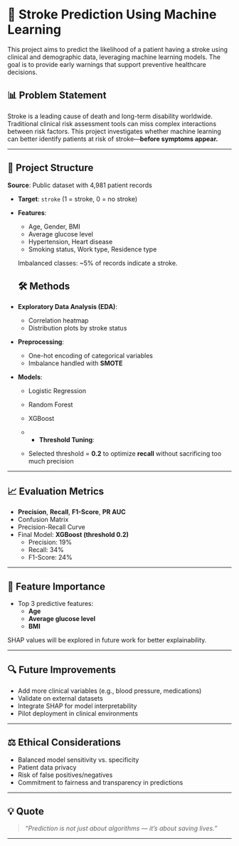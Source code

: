 # 🧠 Stroke Prediction Using Machine Learning

This project aims to predict the likelihood of a patient having a stroke using clinical and demographic data, leveraging machine learning models. The goal is to provide early warnings that support preventive healthcare decisions.

## 📊 Problem Statement

Stroke is a leading cause of death and long-term disability worldwide. Traditional clinical risk assessment tools can miss complex interactions between risk factors. This project investigates whether machine learning can better identify patients at risk of stroke—**before symptoms appear.**

---

## 📁 Project Structure

**Source**: Public dataset with 4,981 patient records  
- **Target**: `stroke` (1 = stroke, 0 = no stroke)
- **Features**:
  - Age, Gender, BMI
  - Average glucose level
  - Hypertension, Heart disease
  - Smoking status, Work type, Residence type
 
  Imbalanced classes: ~5% of records indicate a stroke.

  ## 🛠️ Methods

- **Exploratory Data Analysis (EDA)**:
  - Correlation heatmap
  - Distribution plots by stroke status

- **Preprocessing**:
  - One-hot encoding of categorical variables
  - Imbalance handled with **SMOTE**

- **Models**:
  - Logistic Regression
  - Random Forest
  - XGBoost
 
  - - **Threshold Tuning**:
  - Selected threshold = **0.2** to optimize **recall** without sacrificing too much precision

---

## 📈 Evaluation Metrics

- **Precision**, **Recall**, **F1-Score**, **PR AUC**
- Confusion Matrix
- Precision-Recall Curve  
- Final Model: **XGBoost (threshold 0.2)**
  - Precision: 19%
  - Recall: 34%
  - F1-Score: 24%

---

## 🔬 Feature Importance

- Top 3 predictive features:
  - **Age**
  - **Average glucose level**
  - **BMI**

SHAP values will be explored in future work for better explainability.

---

## 🔍 Future Improvements

- Add more clinical variables (e.g., blood pressure, medications)
- Validate on external datasets
- Integrate SHAP for model interpretability
- Pilot deployment in clinical environments

---

## ⚖️ Ethical Considerations

- Balanced model sensitivity vs. specificity
- Patient data privacy
- Risk of false positives/negatives
- Commitment to fairness and transparency in predictions

---

## 💡 Quote

> *“Prediction is not just about algorithms — it’s about saving lives.”*

---
